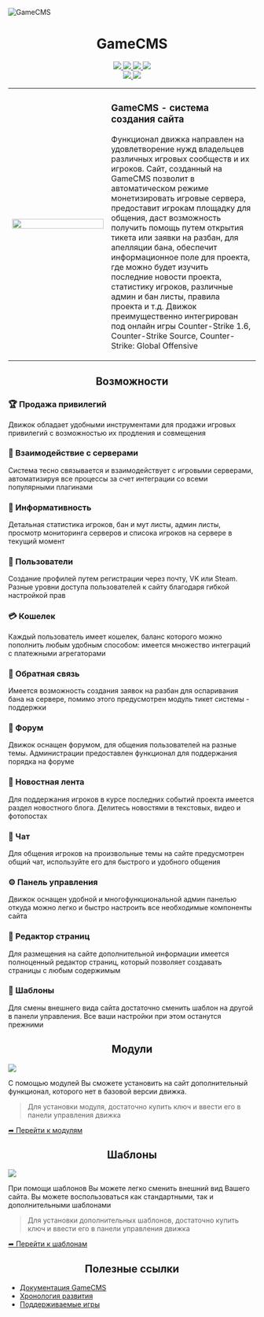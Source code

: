 ![GameCMS](https://gamecms.ru/storage/screens/miniature.jpg)

<h1 align="center">GameCMS</h1>

<p align="center">
    <a target="_blank" href="https://gamecms.ru/">
        <img src="https://img.shields.io/badge/home-gamecms.ru-4773ff">
    </a>
    <a target="_blank" href="https://demo.gamecms.ru/">
        <img src="https://img.shields.io/badge/example-demo.gamecms.ru-45698b">
    </a>
    <a target="_blank" href="https://t.me/gamecms">
        <img src="https://img.shields.io/badge/-gamecms-white?logo=telegram">
    </a>
    <a target="_blank" href="https://vk.com/gamecms">
        <img src="https://img.shields.io/badge/-gamecms-white?logo=vk">
    </a>
   <br>
    <a target="_blank" href="https://github.com/GrStas">
        <img src="https://img.shields.io/badge/made by-GrStas-green">
    </a>
    <a target="_blank" href="https://github.com/GameCMS/About/blob/master/LICENSE">
        <img src="https://img.shields.io/badge/license-Proprietary software-blue">
    </a>
</p>

<table width="100%" border="0">
   <tr>
      <td width="40%"><img width="100%" src="https://gamecms.ru/templates/public/assets/production/img/monitor-small.png?v=1"></td>
      <td width="60%">
         <h3>GameCMS - система создания сайта</h3>
         <p>Функционал движка направлен на удовлетворение нужд владельцев различных игровых сообществ и их игроков. Сайт, созданный на GameCMS позволит в автоматическом режиме монетизировать игровые сервера, предоставит игрокам площадку для общения, даст возможность получить помощь путем открытия тикета или заявки на разбан, для апелляции бана, обеспечит информационное поле для проекта, где можно будет изучить последние новости проекта, статистику игроков, различные админ и бан листы, правила проекта и т.д. Движок преимущественно интегрирован под онлайн игры Counter-Strike 1.6, Counter-Strike Source, Counter-Strike: Global Offensive</p>
      </td>
   </tr>
</table>

<h2 align="center">Возможности</h2>

### 🏆 Продажа привилегий
Движок обладает удобными инструментами для продажи игровых привилегий с возможностью их
продления и совмещения

### 🔗 Взаимодействие с серверами
Система тесно связывается и взаимодействует с игровыми серверами, автоматизируя все процессы
за счет интеграции со всеми популярными плагинами

### 📖 Информативность
Детальная статистика игроков, бан и мут листы, админ листы, просмотр мониторинга серверов и списока
игроков на сервере в текущий момент

### 👥 Пользователи
Создание профилей путем регистрации через почту, VK или Steam. Разные уровни доступа
пользователей к сайту благодаря гибкой настройкой прав

### 💳 Кошелек
Каждый пользователь имеет кошелек, баланс которого можно пополнить любым удобным способом:
имеется множество интеграций с платежными агрегаторами

### 📢 Обратная связь
Имеется возможность создания заявок на разбан для оспаривания бана на сервере, помимо этого
предусмотрен модуль тикет системы - поддержки

### 👋 Форум
Движок оснащен форумом, для общения пользователей на разные темы. Администрации предоставлен
функционал для поддержания порядка на форуме

### 📰 Новостная лента
Для поддержания игроков в курсе последних событий проекта имеется раздел новостного блога.
Делитесь новостями в текстовых, видео и фотопостах

### 📮 Чат
Для общения игроков на произвольные темы на сайте предусмотрен общий чат, используйте
его для быстрого и удобного общения

### ⚙ Панель управления
Движок оснащен удобной и многофункциональной админ панелью откуда можно легко и быстро настроить
все необходимые компоненты сайта

### 📝 Редактор страниц
Для размещения на сайте дополнительной информации имеется полноценный редактор страниц, который
позволяет создавать страницы с любым содержимым

### 🎈 Шаблоны
Для смены внешнего вида сайта достаточно сменить шаблон на другой в панели управления. Все ваши
настройки при этом останутся прежними

<h2 align="center">Модули</h2>
<img src="https://gamecms.ru/templates/public/assets/production/img/modules.png?v=1">

С помощью модулей Вы сможете установить на сайт дополнительный функционал, которого нет в базовой версии движка.
> Для установки модуля, достаточно купить ключ и ввести его в панели управления движка

[➦ Перейти к модулям](https://gamecms.ru/modules-directory)

<h2 align="center">Шаблоны</h2>
<img src="https://gamecms.ru/templates/public/assets/production/img/templates.png?v=1">

При помощи шаблонов Вы можете легко сменить внешний вид Вашего сайта. Вы можете воспользоваться как стандартными, так и дополнительными шаблонами
> Для установки дополнительных шаблонов, достаточно купить ключ и ввести его в панели управления движка

[➦ Перейти к шаблонам](https://gamecms.ru/templates-directory)

<h2 align="center">Полезные ссылки</h2>

- [Документация GameCMS](https://gamecms.ru/wiki/)
- [Хронология развития](https://gamecms.ru/about/chronology)
- [Поддерживаемые игры](https://gamecms.ru/about/games)